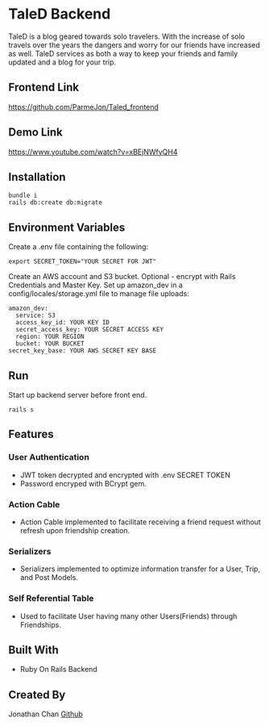 # TaleD Backend

TaleD is a blog geared towards solo travelers. With the increase of solo travels over the years the dangers and worry for our friends have increased as well. TaleD services as both a way to keep your friends and family updated and a blog for your trip.

## Frontend Link

https://github.com/ParmeJon/Taled_frontend

## Demo Link

https://www.youtube.com/watch?v=xBEjNWfyQH4

## Installation

```
bundle i
rails db:create db:migrate
```
## Environment Variables

Create a .env file containing the following:

```
export SECRET_TOKEN="YOUR SECRET FOR JWT"
```
Create an AWS account and S3 bucket.
Optional - encrypt with Rails Credentials and Master Key.
Set up amazon_dev in a config/locales/storage.yml file to manage file uploads:

```
amazon_dev:
  service: S3
  access_key_id: YOUR KEY ID
  secret_access_key: YOUR SECRET ACCESS KEY
  region: YOUR REGION
  bucket: YOUR BUCKET
secret_key_base: YOUR AWS SECRET KEY BASE
```

## Run

Start up backend server before front end.

```
rails s
```

## Features

### User Authentication
- JWT token decrypted and encrypted with .env SECRET TOKEN
- Password encryped with BCrypt gem.

### Action Cable
- Action Cable implemented to facilitate receiving a friend request without refresh upon friendship creation.

### Serializers
- Serializers implemented to optimize information transfer for a User, Trip, and Post Models.

### Self Referential Table
- Used to facilitate User having many other Users(Friends) through Friendships.

## Built With

- Ruby On Rails Backend

## Created By

Jonathan Chan [Github](http://www.github.com/ParmeJon)
